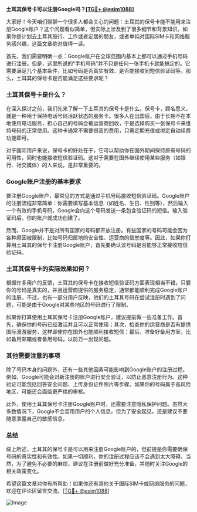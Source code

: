 **土耳其保号卡可以注册Google吗？[[TG💪+ @esim1088](https://t.me/s/esim1088)]**

大家好！今天咱们聊聊一个很多人都会关心的问题：土耳其的保号卡能不能用来注册Google账户？这个问题看似简单，但实际上涉及到了很多细节和背景知识。如果你是计划去土耳其旅行、工作或者定居的朋友，或者单纯对国际SIM卡和网络服务感兴趣，这篇文章绝对值得一读。

首先，我们需要明确一点：Google账户在全球范围内基本上都可以通过手机号码进行注册。但是，这里所说的“手机号码”并不只是任何一张手机卡就能搞定的。它需要满足几个基本条件，比如号码是否真实有效、是否能接收到短信验证码等。那么，土耳其的保号卡是否能满足这些要求呢？

### 土耳其保号卡是什么？

在深入探讨之前，我们先来了解一下土耳其的保号卡是什么。保号卡，顾名思义，就是一种用于保持电话号码活跃状态的服务卡。很多人在出国后，由于长期不在本地使用电话服务，担心自己的号码会被运营商回收，于是选择购买一张保号卡来维持号码的正常使用。这种卡通常不需要很高的费用，只需定期充值或绑定自动续费功能即可。

对于国际用户来说，保号卡的好处在于，它可以帮助你在国外期间保持原有号码的可用性，同时也能接收短信验证码。这对于需要在国外继续使用某些服务（如银行、社交媒体）的人来说，是非常重要的。

### Google账户注册的基本要求

要注册Google账户，最常见的方式是通过手机号码接收短信验证码。Google账户的注册流程非常简单：你需要填写基本信息（如姓名、生日、性别等），然后输入一个有效的手机号码，Google会向这个号码发送一条包含验证码的短信。输入验证码后，你的账户就成功创建了。

然而，Google并不是对所有国家的号码都开放注册。有些国家的号码可能会因为各种原因被限制，比如号码归属地的安全性、运营商的信誉度等。因此，如果你打算用土耳其的保号卡注册Google账户，首先要确认该号码是否能够正常接收短信验证码。

### 土耳其保号卡的实际效果如何？

根据许多用户的反馈，土耳其的保号卡在接收短信验证码方面表现相当不错。只要你的号码是真实的，并且运营商提供的服务稳定，通常都能顺利完成Google账户的注册。不过，也有一部分用户反映，他们的土耳其号码在尝试注册时遇到了问题，可能是由于Google对某些地区的号码进行了限制。

如果你打算使用土耳其保号卡注册Google账户，建议提前做一些准备工作。首先，确保你的号码已经激活并且可以正常使用；其次，检查你的运营商是否有提供国际漫游服务，这样即使你在国外也能顺利接收短信；最后，准备好备用方案，比如备用邮箱或者备用号码，以防万一出现问题。

### 其他需要注意的事项

除了号码本身的问题外，还有一些其他因素可能影响到Google账户的注册过程。例如，Google可能会对新注册的账户进行安全验证，以防止恶意注册行为。这种验证可能包括回答安全问题、上传身份证件照片等步骤。如果你的号码属于高风险地区，可能还会面临更严格的审核。

此外，使用土耳其保号卡注册Google账户时，还需要注意隐私保护问题。虽然大多数情况下，Google不会滥用用户的个人信息，但为了安全起见，还是建议不要随意泄露自己的敏感信息。

### 总结

综上所述，土耳其的保号卡是可以用来注册Google账户的，但前提是你需要确保号码的真实性和有效性。如果一切顺利，你的注册过程应该不会遇到太大障碍。当然，为了避免不必要的麻烦，建议在注册前做好充分准备，并随时关注Google的相关政策变化。

希望这篇文章对你有所帮助！如果你还有其他关于国际SIM卡或网络服务的问题，欢迎在评论区留言交流。[[TG💪+ @esim1088](https://t.me/s/esim1088)]

![Image](https://i.postimg.cc/4NQfJmqS/Snipaste-2025-05-13-00-14-12.png)